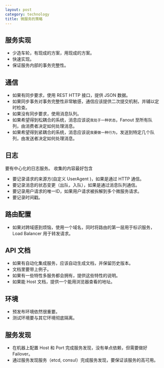 ```yaml
---
layout: post
category: technology
title: 微服务的策略
---
```


## 服务实现

* 少造车轮，有现成的方案，用现成的方案。
* 快速实现。
* 保证服务内部的事务完整性。

## 通信

* 如果有同步要求，使用 REST HTTP 接口，提供 JSON 数据。
* 如果同步事务对事务完整性非常敏感，通信应该提供二次提交机制，并辅以定时检查。
* 如果没有同步要求，使用消息队列。
* 如果希望得到松耦合的系统，消息应该说`我处于一种状态`，Fanout 至所有队列，由消费者决定如何处理消息。
* 如果希望得到紧耦合的系统，消息应该说`我要做一种行为`，发送到特定几个队列，由发送者决定如何处理消息。

## 日志

要有中心化的日志服务。
收集的内容最好包含

* 要记录请求的来源方(自定义 UserAgent )，如果是通过 HTTP 通信。
* 要记录消息的状态变更（出队，入队），如果是通过消息队列通信。
* 要记录用户请求的唯一ID，如果用户请求被拆解到多个微服务请求。
* 要记录时间戳。

## 路由配置

* 如果对跨域感到烦恼，使用一个域名，同时将路由的第一层用于标识服务，Load Balancer 用于转发请求。

## API 文档

* 如果有自动化集成服务，应该自动生成文档，并保留历史版本。
* 文档里要带上例子。
* 如果有一些特性多服务都会拥有，提供这些特性的说明。
* 如果能 Host 文档，提供一个能用浏览器查看的地址。

## 环境

* 预发布环境依然很重要。
* 测试环境要与其它环境彻底隔离。

## 服务发现

* 在机器上配置 Host 和 Port 完成服务发现，没有单点依赖，但需要做好 Failover。
* 通过服务发现服务（etcd, consul）完成服务发现，要保证该服务的高可用。
